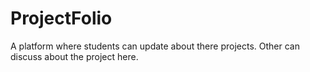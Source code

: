 # ProjectFolio
A platform where students can update about there projects. Other can discuss about the project here.
